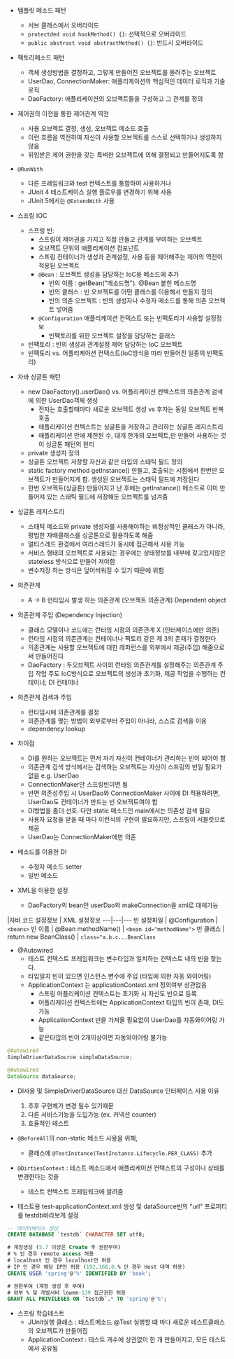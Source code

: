 


- 템플릿 메소드 패턴
  - 서브 클래스에서 오버라이드
  - `protectded void hookMethod() {}`: 선택적으로 오버라이드
  - `public abstract void abstractMethod() {}`: 반드시 오버라이드
  
- 팩토리메소드 패턴
  - 객체 생성방법을 결정하고, 그렇게 만들어진 오브젝트를 돌려주는 오브젝트
  - UserDao, ConnectionMaker: 애플리케이션의 핵심적인 데이터 로직과 기술 로직
  - DaoFactory:  애플리케이션의 오브젝트들을 구성하고 그 관계를 정의

- 제어권의 이전을 통한 제어관계 역전
  - 사용 오브젝트 결정, 생성, 오브젝트 메소드 호출
  - 이런 흐름을 역전하여 자신이 사용할 오브젝트를 스스로 선택하거나 생성하지 않음
  - 위임받은 제어 권한을 갖는 특벼한 오브젝트에 의해 결정되고 만들어지도록 함


- `@RunWith`
    - 다른 프레임워크와 test 컨텍스트를 통합하여 사용하거나
    - JUnit 4 테스트케이스 실행 플로우를 변경하기 위해 사용
    - JUnit 5에서는 `@ExtendWith` 사용

- 스프링 IOC
  - 스프링 빈:
    - 스프링이 제어권을 가지고 직접 만들고 관계를 부여하는 오브젝트
    - 오브젝트 단위의 애플리케이션 컴포넌트
    - 스프링 컨테이너가 생성과 관계설정, 사용 등을 제어해주는 제어의 역전이 적용된 오브젝트
    - `@Bean` : 오브젝트 생성을 담당하는 IoC용 메소드에 추가
      - 빈의 이름 : getBean("메소드명"). @Bean 붙힌 메소드명
      - 빈의 클래스 : 빈 오브젝트를 어떤 클래스를 이용해서 만들지 정의
      - 빈의 의존 오브젝트 : 빈의 생성자나 수정자 메소드를 통해 의존 오브젝트 넣어줌
    - `@Configuration` 애플리케이션 컨텍스트 또는 빈팩토리가 사용할 설정정보
      - 빈팩토리를 위한 오브젝트 설정을 담당하는 클래스
  - 빈팩토리 : 빈의 생성과 관계설정 제어 담당하는 IoC 오브젝트
  - 빈팩토리 vs. 어플리케이션 컨텍스트(IoC방식을 따라 만들어진 일종의 빈팩토리)

- 자바 싱글톤 패턴
  - new DaoFactory().userDao() vs. 어플리케이션 컨텍스트의 의존관계 검색에 의한 UserDao객체 생성
    - 전자는 호출할때마다 새로운 오브젝트 생성 vs 후자는 동일 오브젝트 반복 호출
    - 애플리케이션 컨텍스트는 싱글톤을 저장하고 관리하는 싱글톤 레지스트리
    - 애플리케이션 안에 제한된 수, 대개 한개의 오브젝트,만 만들어 사용하는 것이 싱글톤 패턴의 원리
  - private 생성자 정의
  - 싱글톤 오브젝트 저장할 자신과 같은 타입의 스태틱 필드 정의
  - static factory method getInstance() 만들고, 호출되는 시점에서
  한번만 오브젝트가 만들어지게 함. 생성된 오브젝트는 스태틱 필드에 저장된다
  - 한번 오브젝트(싱글톤) 만들어지고 난 후에는 getInstance() 메소드로 이미 만들어져 있는 스태틱 필드에 저장해둔 오브젝트를 넘겨줌

- 싱글톤 레지스트리
  - 스태틱 메소드와 private 생성자를 사용해야하는 비정상적인 클래스가 아니라, 평범한 자배클래스를 싱글톤으로 활용하도록 해줌
  - 멀티스레드 환경에서 여러스레드가 동시에 접근해서 사용 가능
  - 서비스 형태의 오브젝트로 사용되는 경우에는 상태정보를 내부에 갖고있지않은 stateless 방식으로 만들어 져야함
  - 변수저장 하는 방식은 덮어씌워질 수 있기 때문에 위험
  
- 의존관계
  - A -> B
  런타임시 발생 하는 의존관계 (오브젝트 의존관계)
  Dependent object
  
- 의존관계 주입 (Dependency Injection)
  - 클래스 모델이나 코드에는 런타임 시점의 의존관계 X (인터페이스에만 의존)
  - 런타임 시점의 의존관계는 컨테이너나 팩토리 같은 제 3의 존재가 결정한다
  - 의존관계는 사용할 오브젝트에 대한 레퍼런스를 외부에서 제공(주입) 해줌으로써 만들어진다
  - DaoFactory : 두오브젝트 사이의 런타임 의존관계를 설정해주는 의존관계 주입 작업 주도
    IoC방식으로 오브젝트의 생성과 초기화, 제공 작업을 수행하는 컨테이너; DI 컨테이너
        
- 의존관계 검색과 주입
  - 런타임시에 의존관계를 결정
  - 의존관계를 맺는 방법이 외부로부터 주입이 아니라, 스스로 검색을 이용
  - dependency lookup
    
- 차이점
  - DI를 원하는 오브젝트는 먼저 자기 자신이 컨테이너가 관리하는 빈이 되어야 함
  - 의존관계 검색 방식에서는 검색하는 오브젝트는 자신이 스프링의 빈일 필요가 없음 e.g. UserDao
  - ConnectionMaker만 스프링빈이면 됨
  - 반면 의존성주입 시 UserDao와 ConnectionMaker 사이에 DI 적용하려면, UserDao도 컨테이너가 만드는 빈 오브젝트여야 함
  - DI방법을 좀더 선호. 다만 static 메소드인 main에서는 의존성 검색 필요
  - 사용자 요청을 받을 때 마다 이런식의 구현이 필요하지만, 스프링이 서블릿으로 제공
  - UserDao는 ConnectionMaker에만 의존

- 메소드를 이용한 DI
  - 수정자 메소드 setter
  - 일반 메소드

- XML을 이용한 설정
  - DaoFactory의 bean인 userDao와 makeConnection을 xml로 대체가능

|자바 코드 설정정보 | XML 설정정보
---|---|---
빈 설정파일 | @Configuration | `<beans>`
빈 이름 | @Bean methodName() | `<bean id="methodName">`
빈 클래스 | return new BeanClass() | `class="a.b.c...BeanClass`

- @Autowired
  - 테스트 컨텍스트 프레임워크는 변수타입과 일치하는 컨텍스트 내의 빈을 찾는다.
  - 타입일치 빈이 있으면 인스턴스 변수에 주입 (타입에 의한 자동 와이어링)
  - ApplicationContext 는 applicationContext.xml 정의여부 상관없음
    - 스프링 어플리케이션 컨텍스트는 초기화 시 자신도 빈으로 등록
    - 어플리케이션 컨텍스트에는 ApplicationContext 타입의 빈이 존재, DI도 가능
    - ApplicationContext 빈을 가져올 필요없이 UserDao를 자동와이어링 가능
    - 같은타입의 빈이 2개이상이면 자동와이어링 불가능
    
    
``` java
@Autowired
SimpleDriverDataSource simpleDataSource;

@Autowired
DataSource dataSource;
```

- DI사용 및 SimpleDriverDataSource 대신 DataSource 인터페이스 사용 이유
  1. 추후 구현체가 변경 될수 있기때문
  2. 다른 서비스기능을 도입가능 (ex. 커넥션 counter)
  3. 효율적인 테스트


- `@BeforeAll`의 non-static 메소드 사용을 위해,
  - 클래스에 `@TestInstance(TestInstance.Lifecycle.PER_CLASS)` 추가

- `@DirtiesContext` : 테스트 메소드에서 애플리케이션 컨텍스트의 구성이나 상태를 변경한다는 것을
  - 테스트 컨텍스트 프레임워크에 알려줌
- 테스트용 test-applicationContext.xml 생성 및 dataSource빈의 "url" 프로퍼티를 testdb바라보게 설정



```sql
-- 데이터베이스 생성 
CREATE DATABASE `testdb` CHARACTER SET utf8;

# 계정생성 (5.7 이상은 Create 후 권한부여)
# % 인 경우 remote access 허용 
# localhost 인 경우 localhost만 허용 
# IP 인 경우 해당 IP만 허용 (192.168.0.% 인 경우 Host 대역 허용)
CREATE USER 'spring'@'%' IDENTIFIED BY 'book';

# 권한부여 (계정 생성 후 부여)
# 외부 % 및 개발서버 lowem-139 접근권한 허용
GRANT ALL PRIVILEGES ON `testdb`.* TO 'spring'@'%';
```


- 스프링 학습테스트
  - JUnit실행 클래스 : 테스트메소드 @Test 실행할 떄 마다 새로운 테스트클래스의 오브젝트가 만들어짐
  - ApplicationContext : 테스트 개수에 상관없이 한 개 만들어지고, 모든 테스트에서 공유됨

